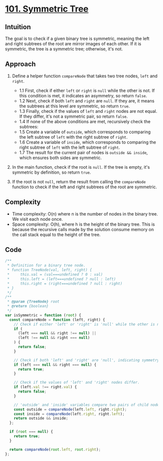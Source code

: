 # [101. Symmetric Tree](https://leetcode.com/problems/symmetric-tree/description/)

## Intuition

The goal is to check if a given binary tree is symmetric, meaning the left and right subtrees of the root are mirror images of each other. If it is symmetric, the tree is a symmetric tree; otherwise, it's not.

## Approach

1. Define a helper function `compareNode` that takes two tree nodes, `left` and `right`.

   - 1.1 First, check if either `left` or `right` is `null` while the other is not. If this condition is met, it indicates an asymmetry, so return `false`.
   - 1.2 Next, check if both `left` and `right` are `null`. If they are, it means the subtrees at this level are symmetric, so return `true`.
   - 1.3 Finally, check if the values of `left` and `right` nodes are not equal. If they differ, it's not a symmetric pair, so return `false`.
   - 1.4 If none of the above conditions are met, recursively check the subtrees:
   - 1.5 Create a variable of `outside`, which corresponds to comparing the left subtree of `left` with the right subtree of `right`.
   - 1.6 Create a variable of `inside`, which corresponds to comparing the right subtree of `left` with the left subtree of `right`.
   - 1.7 The result for the current pair of nodes is `outside && inside`, which ensures both sides are symmetric.

2. In the main function, check if the root is `null`. If the tree is empty, it's symmetric by definition, so return `true`.
3. If the root is not `null`, return the result from calling the `compareNode` function to check if the left and right subtrees of the root are symmetric.

## Complexity

- Time complexity: O(n) where n is the number of nodes in the binary tree. We visit each node once.
- Space complexity: O(h), where h is the height of the binary tree. This is because the recursive calls made by the solution consume memory on the call stack equal to the height of the tree.

## Code

```javascript
/**
 * Definition for a binary tree node.
 * function TreeNode(val, left, right) {
 *     this.val = (val===undefined ? 0 : val)
 *     this.left = (left===undefined ? null : left)
 *     this.right = (right===undefined ? null : right)
 * }
 */
/**
 * @param {TreeNode} root
 * @return {boolean}
 */
var isSymmetric = function (root) {
  const compareNode = function (left, right) {
    // Check if either 'left' or 'right' is 'null' while the other is not.
    if (
      (left === null && right !== null) ||
      (left !== null && right === null)
    ) {
      return false;
    }

    // Check if both 'left' and 'right' are 'null', indicating symmetry.
    if (left === null && right === null) {
      return true;
    }

    // Check if the values of 'left' and 'right' nodes differ.
    if (left.val !== right.val) {
      return false;
    }

    // 'outside' and 'inside' variables compare two pairs of child nodes to check for symmetry.
    const outside = compareNode(left.left, right.right);
    const inside = compareNode(left.right, right.left);
    return outside && inside;
  };

  if (root === null) {
    return true;
  }

  return compareNode(root.left, root.right);
};
```
